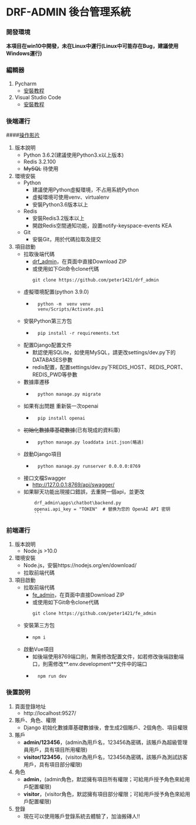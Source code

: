 # DRF-ADMIN 後台管理系統

### 開發環境
**本項目在win10中開發，未在Linux中運行(Linux中可能存在Bug，建議使用Windows運行)**

### 編輯器
1. Pycharm
    * [安裝教程](https://www.runoob.com/w3cnote/pycharm-windows-install.html)
2. Visual Studio Code
    * [安裝教程](https://blog.csdn.net/qq_34195507/article/details/94558862)

### 後端運行
####[操作影片](https://drive.google.com/file/d/1R7ilOs6_h92KCHC8I-FpJSNTmU9JYaYz/view?usp=drive_link)
1. 版本說明
    * Python 3.6.2(建議使用Python3.x以上版本)
    * Redis 3.2.100
    * ~~MySQL~~ 待使用
2. 環境安裝
    * Python
        * 建議使用Python虛擬環境，不占用系統Python
        * 虛擬環境可使用venv、virtualenv
        * 安裝Python3.6版本以上
    * Redis
        * 安裝Redis3.2版本以上
        * 開啟Redis空間通知功能，設置notify-keyspace-events KEA
    * Git
        * 安裝Git，用於代碼拉取及提交
3. 項目啟動
    * 拉取後端代碼
        * [drf_admin](https://github.com/peter1421/drf_admin)，在頁面中直接Download ZIP
        * 或使用如下Git命令clone代碼
            ```shell
            git clone https://github.com/peter1421/drf_admin
            ```
    * 虛擬環境配置(python 3.9.0)
        * ```shell
            python -m  venv venv 
            venv/Scripts/Activate.ps1
            ```
    * 安裝Python第三方包
        * ```shell
            pip install -r requirements.txt
            ```
    * 配置Django配置文件
        * 默認使用SQLite，如使用MySQL，請更改settings/dev.py下的DATABASES參數
        * redis配置，配置settings/dev.py下REDIS_HOST、REDIS_PORT、REDIS_PWD等參數
    * 數據庫遷移
        * ```shell
            python manage.py migrate
            ```
    * 如果有出問題 重新裝一次openai
        * ```shell
            pip install openai
            ```
    * ~~初始化數據庫基礎數據~~(已有現成的資料庫)
        * ```shell
            python manage.py loaddata init.json(略過)
            ```
    * 啟動Django項目
        * ```shell
            python manage.py runserver 0.0.0.0:8769
            ```
    * 接口文檔Swagger
        * http://127.0.0.1:8769/api/swagger/
    * 如果聊天功能出現接口錯誤，去重開一個api，並更改
        ```shell
            drf_admin\apps\chatbot\backend.py
            openai.api_key = "TOKEN"  # 替换为您的 OpenAI API 密钥
            ```

### 前端運行
1. 版本說明
    * Node.js >10.0
2. 環境安裝
    * Node.js，安裝https://nodejs.org/en/download/
    * 拉取前端代碼
3. 項目啟動
    * 拉取前端代碼
        * [fe_admin](https://github.com/peter1421/fe_admin)，在頁面中直接Download ZIP
        * 或使用如下Git命令clone代碼
            ```shell
            git clone https://github.com/peter1421/fe_admin
            ```
    * 安裝第三方包
        * ```shell
          npm i  
            ```
    * 啟動Vue項目
        * 如後端使用8769端口則，無需修改配置文件，如若修改後端啟動端口，則需修改**.env.development**文件中的端口
        * ```shell
            npm run dev
            ```

### 後置說明
1. 頁面登錄地址
    * http://localhost:9527/
2. 賬戶、角色、權限
    * Django 初始化數據庫基礎數據後，會生成2個賬戶、2個角色、項目權限
3. 賬戶
    * **admin/123456**，(admin為用戶名，123456為密碼，該賬戶為超級管理員用戶，具有項目所用權限)
    * **visitor/123456**，(visitor為用戶名，123456為密碼，該賬戶為測試訪客用戶，具有項目部分權限)
4. 角色
    * **admin**，(admin角色，默認擁有項目所有權限；可給用戶授予角色來給用戶配置權限)
    * **visitor**，(visitor角色，默認擁有項目部分權限；可給用戶授予角色來給用戶配置權限)
5. 登錄
    * 現在可以使用賬戶登錄系統去體驗了，加油搬磚人!!
